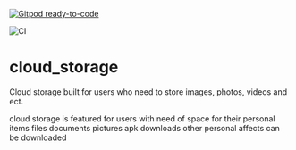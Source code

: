 [![Gitpod ready-to-code](https://img.shields.io/badge/Gitpod-ready--to--code-blue?logo=gitpod)](https://gitpod.io/#https://github.com/LaPrelle10/cloud_storage)

![CI](https://github.com/LaPrelle10/cloud_storage/workflows/CI/badge.svg?branch=LaPrelle10%2Fgitpod-setup)

# cloud_storage
Cloud storage built for users who need to store images, photos, videos and ect.  

cloud storage is featured for users with need of space for their personal items files documents pictures apk downloads other personal affects can be downloaded 
